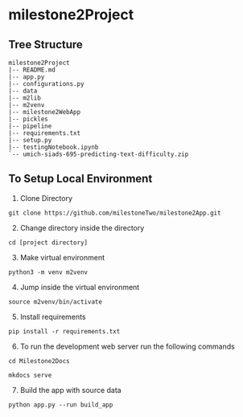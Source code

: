 # milestone2Project

## Tree Structure
```
milestone2Project
|-- README.md
|-- app.py
|-- configurations.py
|-- data
|-- m2lib
|-- m2venv
|-- milestone2WebApp
|-- pickles
|-- pipeline
|-- requirements.txt
|-- setup.py
|-- testingNotebook.ipynb
`-- umich-siads-695-predicting-text-difficulty.zip

```

## To Setup Local Environment
1. Clone Directory

`git clone https://github.com/milestoneTwo/milestone2App.git`

2. Change directory inside the directory 

`cd [project directory]`

3. Make virtual environment

`python3 -m venv m2venv`

4. Jump inside the virtual environment

`source m2venv/bin/activate`

5. Install requirements

`pip install -r requirements.txt`

6. To run the development web server run the following commands

`cd Milestone2Docs`

`mkdocs serve`

7. Build the app with source data

`python app.py --run build_app`












